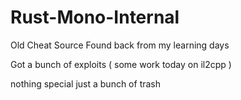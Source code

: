 # Rust-Mono-Internal
Old Cheat Source Found back from my learning days 


Got a bunch of exploits ( some work today on il2cpp )

nothing special just a bunch of trash 
